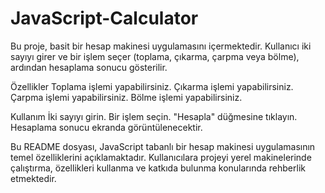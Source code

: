 # JavaScript-Calculator

Bu proje, basit bir hesap makinesi uygulamasını içermektedir. Kullanıcı iki sayıyı girer ve bir işlem seçer (toplama, çıkarma, çarpma veya bölme), ardından hesaplama sonucu gösterilir.

Özellikler
Toplama işlemi yapabilirsiniz.
Çıkarma işlemi yapabilirsiniz.
Çarpma işlemi yapabilirsiniz.
Bölme işlemi yapabilirsiniz.

Kullanım
İki sayıyı girin.
Bir işlem seçin.
"Hesapla" düğmesine tıklayın.
Hesaplama sonucu ekranda görüntülenecektir.

Bu README dosyası, JavaScript tabanlı bir hesap makinesi uygulamasının temel özelliklerini açıklamaktadır. Kullanıcılara projeyi yerel makinelerinde çalıştırma, özellikleri kullanma ve katkıda bulunma konularında rehberlik etmektedir.

